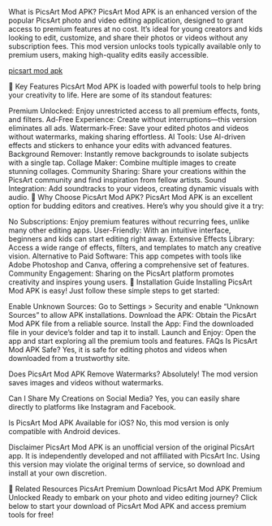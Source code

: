 What is PicsArt Mod APK?
PicsArt Mod APK is an enhanced version of the popular PicsArt photo and video editing application, designed to grant access to premium features at no cost. It’s ideal for young creators and kids looking to edit, customize, and share their photos or videos without any subscription fees. This mod version unlocks tools typically available only to premium users, making high-quality edits easily accessible.

[picsart mod apk](https://picsartprohub.com)

📌 Key Features
PicsArt Mod APK is loaded with powerful tools to help bring your creativity to life. Here are some of its standout features:

Premium Unlocked: Enjoy unrestricted access to all premium effects, fonts, and filters.
Ad-Free Experience: Create without interruptions—this version eliminates all ads.
Watermark-Free: Save your edited photos and videos without watermarks, making sharing effortless.
AI Tools: Use AI-driven effects and stickers to enhance your edits with advanced features.
Background Remover: Instantly remove backgrounds to isolate subjects with a single tap.
Collage Maker: Combine multiple images to create stunning collages.
Community Sharing: Share your creations within the PicsArt community and find inspiration from fellow artists.
Sound Integration: Add soundtracks to your videos, creating dynamic visuals with audio.
🚀 Why Choose PicsArt Mod APK?
PicsArt Mod APK is an excellent option for budding editors and creatives. Here’s why you should give it a try:

No Subscriptions: Enjoy premium features without recurring fees, unlike many other editing apps.
User-Friendly: With an intuitive interface, beginners and kids can start editing right away.
Extensive Effects Library: Access a wide range of effects, filters, and templates to match any creative vision.
Alternative to Paid Software: This app competes with tools like Adobe Photoshop and Canva, offering a comprehensive set of features.
Community Engagement: Sharing on the PicsArt platform promotes creativity and inspires young users.
🔧 Installation Guide
Installing PicsArt Mod APK is easy! Just follow these simple steps to get started:

Enable Unknown Sources: Go to Settings > Security and enable “Unknown Sources” to allow APK installations.
Download the APK: Obtain the PicsArt Mod APK file from a reliable source.
Install the App: Find the downloaded file in your device’s folder and tap it to install.
Launch and Enjoy: Open the app and start exploring all the premium tools and features.
FAQs
Is PicsArt Mod APK Safe?
Yes, it is safe for editing photos and videos when downloaded from a trustworthy site.

Does PicsArt Mod APK Remove Watermarks?
Absolutely! The mod version saves images and videos without watermarks.

Can I Share My Creations on Social Media?
Yes, you can easily share directly to platforms like Instagram and Facebook.

Is PicsArt Mod APK Available for iOS?
No, this mod version is only compatible with Android devices.

Disclaimer
PicsArt Mod APK is an unofficial version of the original PicsArt app. It is independently developed and not affiliated with PicsArt Inc. Using this version may violate the original terms of service, so download and install at your own discretion.

🔗 Related Resources
PicsArt Premium
Download PicsArt Mod APK Premium Unlocked
Ready to embark on your photo and video editing journey? Click below to start your download of PicsArt Mod APK and access premium tools for free!
